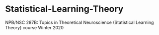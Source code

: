 # Statistical-Learning-Theory
NPB/NSC 287B: Topics in Theoretical Neuroscience (Statistical Learning Theory) course Winter 2020
